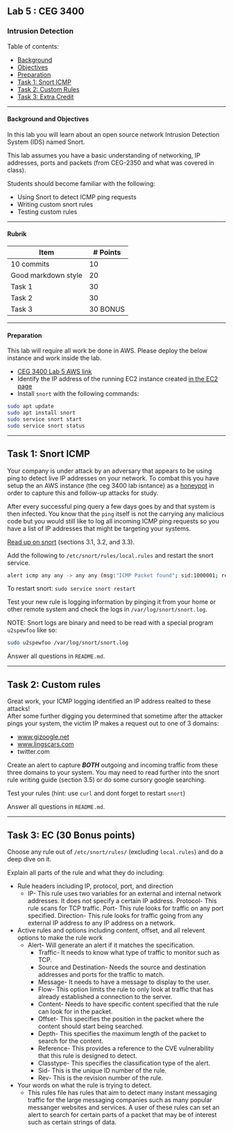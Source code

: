 ## Lab 5 : CEG 3400

### Intrusion Detection

Table of contents:
* [Background](LAB5-INSTRUCTIONS.md#background)
* [Objectives](LAB5-INSTRUCTIONS.md#objectives)
* [Preparation](LAB5-INSTRUCTIONS.md#preparation)
* [Task 1: Snort ICMP](LAB5-INSTRUCTIONS.md#task-1-snort-icmp)
* [Task 2: Custom Rules](LAB5-INSTRUCTIONS.md#task-2-custom-rules)
* [Task 3: Extra Credit](LAB5-INSTRUCTIONS.md#task-3-ec)

---

#### Background and Objectives

In this lab you will learn about an open source network Intrusion Detection System (IDS)
named Snort.

This lab assumes you have a basic understanding of networking, IP addresses, ports
and packets (from CEG-2350 and what was covered in class).

Students should become familiar with the following:

* Using Snort to detect ICMP ping requests
* Writing custom snort rules
* Testing custom rules

---

#### Rubrik

| Item | # Points|
| --- | --- |
| 10 commits | 10 |
| Good markdown style | 20 |
| Task 1 | 30 |
| Task 2 | 30 | 
| Task 3 | 30 BONUS |

---

#### Preparation

This lab will require all work be done in AWS.  Please deploy the below instance and work inside the lab.

* [CEG 3400 Lab 5 AWS link](https://console.aws.amazon.com/cloudformation/home?region=us-east-1#/stacks/new?stackName=ceg3400Lab&templateURL=https:%2F%2Fwsu-cecs-cf-templates.s3.us-east-2.amazonaws.com%2Fcourse-templates%2Fceg3400-mek.yml)
* Identify the IP address of the running EC2 instance created [in the EC2
  page](https://console.aws.amazon.com/ec2/v2/home?region=us-east-1#Instances:)
* Install `snort` with the following commands:

```bash
sudo apt update
sudo apt install snort
sudo service snort start
sudo service snort status
```

---

## Task 1: Snort ICMP

Your company is under attack by an adversary that appears to be using ping to detect live 
IP addresses on your network.  To combat this you have setup the an AWS instance (the ceg 3400 lab isntance) as a 
[honeypot](https://en.wikipedia.org/wiki/Honeypot_(computing)) in order to capture this and 
follow-up attacks for study.

After every successful ping query a few days goes by and 
that system is then infected.  You know that the `ping` itself is not the carrying any 
malicious code but you would still like to log all incoming ICMP ping requests
so you have a list of IP addresses that might be targeting your systems.

[Read up on snort](http://manual-snort-org.s3-website-us-east-1.amazonaws.com/node27.html) (sections 3.1, 3.2, and 3.3).

Add the following to `/etc/snort/rules/local.rules` and restart the snort service.

```bash
alert icmp any any -> any any (msg:"ICMP Packet found"; sid:1000001; rev:1;)
```

To restart snort: `sudo service snort restart`

Test your new rule is logging information by pinging it from your home or other remote 
system and check the logs in `/var/log/snort/snort.log`.

NOTE: Snort logs are binary and need to be read with a special program `u2spewfoo` like so:

```bash
sudo u2spewfoo /var/log/snort/snort.log
```

Answer all questions in `README.md`.

---

## Task 2: Custom rules

Great work, your ICMP logging identified an IP address realted to these attacks!  
After some further digging you determined that sometime after the attacker pings 
your system, the victim IP makes a request out to one of 3 domains:

* www.gizoogle.net
* www.lingscars.com
* twitter.com

Create an alert to capture ***BOTH*** outgoing and incoming traffic from these three
domains to your system.  You may need to read further into the snort rule writing guide 
(section 3.5) or do some cursory google searching.

Test your rules (hint: use `curl` and dont forget to restart `snort`)

Answer all questions in `README.md`.

---

## Task 3: EC (30 Bonus points)

Choose any rule out of `/etc/snort/rules/` (excluding `local.rules`) and do a deep dive on it.  

Explain all parts of the rule and what they do including:
* Rule headers including IP, protocol, port, and direction
  * IP- This rule uses two variables for an external and internal network addresses. It does not specify a certain IP address.
  Protocol- This rule scans for TCP traffic.
  Port- This rule looks for traffic on any port specified.
  Direction- This rule looks for traffic going from any external IP address to any IP address on a network.
* Active rules and options including content, offset, and all relevent options to make the rule work
    * Alert- Will generate an alert if it matches the specification.
      * Traffic- It needs to know what type of traffic to monitor such as TCP.
      * Source and Destination- Needs the source and destination addresses and ports for the traffic to match. 
      * Message- It needs to have a message to display to the user.
      * Flow- This option limits the rule to only look at traffic that has already established a connection to the server.
      * Content- Needs to have specific content specified that the rule can look for in the packet.
      * Offset- This specifies the position in the packet where the content should start being searched.
      * Depth- This specifies the maximum length of the packet to search for the content.
      * Reference- This provides a reference to the CVE vulnerability that this rule is designed to detect.
      * Classtype- This specifies the classification type of the alert.
      * Sid- This is the unique ID number of the rule.
      * Rev- This is the revision number of the rule.
* Your words on what the rule is trying to detect.
  * This rules file has rules that aim to detect many instant messaging traffic for the large messaging companies such as many popular messanger websites and services. A user of these rules can set an alert to search for certain parts of a packet that may be of interest such as certain strings of data.

